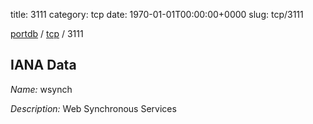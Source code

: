 title: 3111
category: tcp
date: 1970-01-01T00:00:00+0000
slug: tcp/3111

[portdb](/) / [tcp](/category/tcp.html) / 3111


## IANA Data

_Name:_ wsynch

_Description:_ Web Synchronous Services

